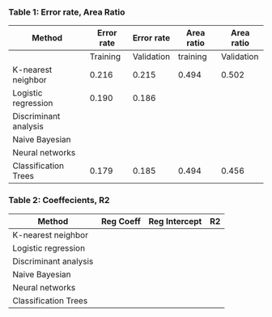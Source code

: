 ### Table 1: Error rate, Area Ratio


|Method  	               |Error rate  	|Error rate   |Area ratio   |Area ratio  |  	          
|------------------------|--------------|-------------|-------------|------------|
|  	                     |Training  	  |Validation  	|training  	  |Validation  |
|K-nearest neighbor  	   |0.216         |0.215        |0.494       	|0.502       |
|Logistic regression     |0.190        	|0.186      	|           	|            |
|Discriminant analysis   |            	|            	|            	|            |
|Naive Bayesian  	       |            	|           	|           	|            |
|Neural networks         |            	|            	|            	|            |
|Classification Trees    |0.179    	    |0.185       	|0.494       	|0.456       |





### Table 2: Coeffecients, R2


|Method  	               |Reg Coeff   	|Reg Intercept|R2           |  	          
|------------------------|--------------|-------------|-------------|
|K-nearest neighbor  	   |              |             |           	|
|Logistic regression     |            	|           	|           	|
|Discriminant analysis   |            	|            	|            	|
|Naive Bayesian  	       |            	|           	|           	|
|Neural networks         |            	|            	|            	|
|Classification Trees    |         	    |           	|           	|
